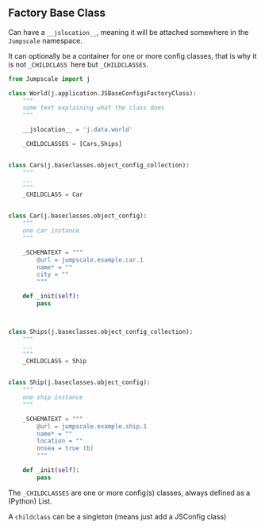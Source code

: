 
## Factory Base Class

Can have a `__jslocation__`, meaning it will be attached somewhere in the `Jumpscale` namespace.

It can optionally be a container for one or more config classes,
that is why it is not `_CHILDCLASS `here but `_CHILDCLASSES`.

```python
from Jumpscale import j

class World(j.application.JSBaseConfigsFactoryClass):
    """
    some text explaining what the class does
    """

    __jslocation__ = 'j.data.world'

    _CHILDCLASSES = [Cars,Ships]


class Cars(j.baseclasses.object_config_collection):
    """
    ...
    """
    _CHILDCLASS = Car


class Car(j.baseclasses.object_config):
    """
    one car instance
    """

    _SCHEMATEXT = """
        @url = jumpscale.example.car.1
        name* = ""
        city = ""
        """

    def _init(self):
        pass



class Ships(j.baseclasses.object_config_collection):
    """
    ...
    """
    _CHILDCLASS = Ship


class Ship(j.baseclasses.object_config):
    """
    one ship instance
    """

    _SCHEMATEXT = """
        @url = jumpscale.example.ship.1
        name* = ""
        location = ""
        onsea = true (b)
        """

    def _init(self):    
        pass


```

The `_CHILDCLASSES` are one or more config(s) classes, always defined as a (Python) List.

A `childclass` can be a singleton (means just add a JSConfig class)
